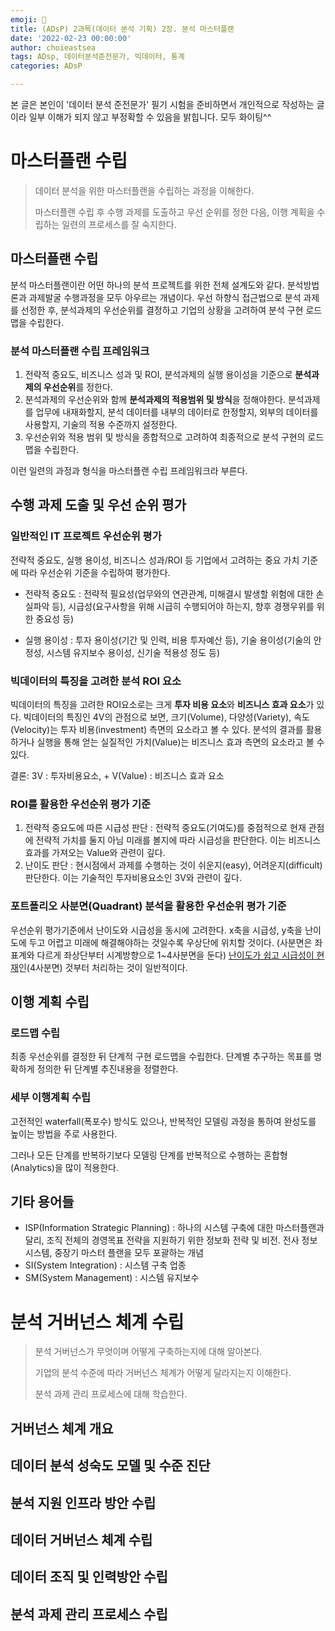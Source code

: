 ```yaml
---
emoji: 🚀
title: (ADsP) 2과목(데이터 분석 기획) 2장. 분석 마스터플랜
date: '2022-02-23 00:00:00'
author: choieastsea
tags: ADsp, 데이터분석준전문가, 빅데이터, 통계
categories: ADsP

---
```


본 글은 본인이 '데이터 분석 준전문가' 필기 시험을 준비하면서 개인적으로 작성하는 글이라 일부 이해가 되지 않고 부정확할 수 있음을 밝힙니다. 모두 화이팅^^

# 마스터플랜 수립

> 데이터 분석을 위한 마스터플랜을 수립하는 과정을 이해한다.
>
> 마스터플랜 수립 후 수행 과제를 도출하고 우선 순위를 정한 다음, 이행 계획을 수립하는 일련의 프로세스를 잘 숙지한다.

## 마스터플랜 수립

분석 마스터플랜이란 어떤 하나의 분석 프로젝트를 위한 전체 설계도와 같다. 분석방법론과 과제발굴 수행과정을 모두 아우르는 개념이다. 우선 하향식 접근법으로 분석 과제를 선정한 후, 분석과제의 우선순위를 결정하고 기업의 상황을 고려하여 분석 구현 로드맵을 수립한다.

### 분석 마스터플랜 수립 프레임워크

1. 전략적 중요도, 비즈니스 성과 및 ROI, 분석과제의 실행 용이성을 기준으로 **분석과제의 우선순위**를 정한다.
2. 분석과제의 우선순위와 함께 **분석과제의 적용범위 및 방식**을 정해야한다. 분석과제를 업무에 내재화할지, 분석 데이터를 내부의 데이터로 한정할지, 외부의 데이터를 사용할지, 기술의 적용 수준까지 설정한다.
3. 우선순위와 적용 범위 및 방식을 종합적으로 고려하여 최종적으로 분석 구현의 로드맵을 수립한다.

이런 일련의 과정과 형식을 마스터플랜 수립 프레임워크라 부른다.

## 수행 과제 도출 및 우선 순위 평가

### 일반적인 IT 프로젝트 우선순위 평가

전략적 중요도, 실행 용이성, 비즈니스 성과/ROI 등 기업에서 고려하는 중요 가치 기준에 따라 우선순위 기준을 수립하여 평가한다.

- 전략적 중요도 : 전략적 필요성(업무와의 연관관계, 미해결시 발생할 위험에 대한 손실파악 등), 시급성(요구사항을 위해 시급히 수행되어야 하는지, 향후 경쟁우위를 위한 중요성 등)

- 실행 용이성 : 투자 용이성(기간 및 인력, 비용 투자예산 등), 기술 용이성(기술의 안정성, 시스템 유지보수 용이성, 신기술 적용성 정도 등)

### 빅데이터의 특징을 고려한 분석 ROI 요소

빅데이터의 특징을 고려한 ROI요소로는 크게 **투자 비용 요소**와 **비즈니스 효과 요소**가 있다. 빅데이터의 특징인 4V의 관점으로 보면, 크기(Volume), 다양성(Variety), 속도(Velocity)는 투자 비용(investment) 측면의 요소라고 볼 수 있다. 분석의 결과를 활용하거나 실행을 통해 얻는 실질적인 가치(Value)는 비즈니스 효과 측면의 요소라고 볼 수 있다.

결론: 3V : 투자비용요소, + V(Value) : 비즈니스 효과 요소

### ROI를 활용한 우선순위 평가 기준

1. 전략적 중요도에 따른 시급성 판단 : 전략적 중요도(기여도)를 중점적으로 현재 관점에 전략적 가치를 둘지 아님 미래를 볼지에 따라 시급성을 판단한다. 이는 비즈니스 효과를 가져오는 Value와 관련이 깊다.
2. 난이도 판단 : 현시점에서 과제를 수행하는 것이 쉬운지(easy), 어려운지(difficult) 판단한다. 이는 기술적인 투자비용요소인 3V와 관련이 깊다.

### 포트폴리오 사분면(Quadrant) 분석을 활용한 우선순위 평가 기준

우선순위 평가기준에서 난이도와 시급성을 동시에 고려한다. x축을 시급성, y축을 난이도에 두고 어렵고 미래에 해결해야하는 것일수록 우상단에 위치할 것이다. (사분면은 좌표계와 다르게 좌상단부터 시계방향으로 1~4사분면을 둔다) <u>난이도가 쉽고 시급성이 현재</u>인(4사분면) 것부터 처리하는 것이 일반적이다.

## 이행 계획 수립

### 로드맵 수립

최종 우선순위를 결정한 뒤 단계적 구현 로드맵을 수립한다. 단계별 추구하는 목표를 명확하게 정의한 뒤 단계별 추진내용을 정렬한다.

### 세부 이행계획 수립

고전적인 waterfall(폭포수) 방식도 있으나, 반복적인 모델링 과정을 통하여 완성도를 높이는 방법을 주로 사용한다.

그러나 모든 단계를 반복하기보다 모델링 단계를 반복적으로 수행하는 혼합형(Analytics)을 많이 적용한다.



## 기타 용어들

- ISP(Information Strategic Planning) : 하나의 시스템 구축에 대한 마스터플랜과 달리, 조직 전체의 경영목표 전략을 지원하기 위한 정보화 전략 및 비전. 전사 정보 시스템, 중장기 마스터 플랜을 모두 포괄하는 개념
- SI(System Integration) : 시스템 구축 업종
- SM(System Management) : 시스템 유지보수

# 분석 거버넌스 체계 수립

> 분석 거버넌스가 무엇이며 어떻게 구축하는지에 대해 알아본다.
>
> 기업의 분석 수준에 따라 거버넌스 체계가 어떻게 달라지는지 이해한다.
>
> 분석 과제 관리 프로세스에 대해 학습한다.

## 거버넌스 체계 개요

## 데이터 분석 성숙도 모델 및 수준 진단

## 분석 지원 인프라 방안 수립

## 데이터 거버넌스 체계 수립

## 데이터 조직 및 인력방안 수립

## 분석 과제 관리 프로세스 수립

